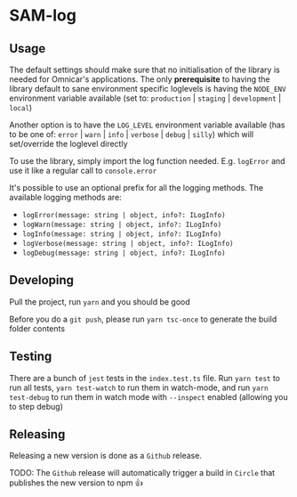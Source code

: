 # SAM-log

## Usage
The default settings should make sure that no initialisation of the library is needed for Omnicar's applications.
The only **prerequisite** to having the library default to sane environment specific loglevels is having the `NODE_ENV` environment variable available (set to: `production` | `staging` | `development` | `local`)

Another option is to have the `LOG_LEVEL` environment variable available (has to be one of: `error` | `warn` | `info` | `verbose` | `debug` | `silly`) which will set/override the loglevel directly

To use the library, simply import the log function needed. E.g. `logError` and use it like a regular call to `console.error`

It's possible to use an optional prefix for all the logging methods. The available logging methods are:

* `logError(message: string | object, info?: ILogInfo)`
* `logWarn(message: string | object, info?: ILogInfo)`
* `logInfo(message: string | object, info?: ILogInfo)`
* `logVerbose(message: string | object, info?: ILogInfo)`
* `logDebug(message: string | object, info?: ILogInfo)`

## Developing

Pull the project, run `yarn` and you should be good

Before you do a `git push`, please run `yarn tsc-once` to generate the build folder contents

## Testing

There are a bunch of `jest` tests in the `index.test.ts` file. Run `yarn test` to run all tests, `yarn test-watch` to run them in watch-mode, and run `yarn test-debug` to run them in watch mode with `--inspect` enabled (allowing you to step debug)

## Releasing

Releasing a new version is done as a `Github` release.

TODO: The `Github` release will automatically trigger a build in `Circle` that publishes the new version to npm 👍